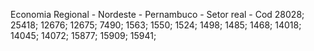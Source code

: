 Economia Regional - Nordeste - Pernambuco - Setor real - Cod 28028; 25418; 12676; 12675; 7490; 1563; 1550; 1524; 1498; 1485; 1468; 14018; 14045; 14072; 15877; 15909; 15941;